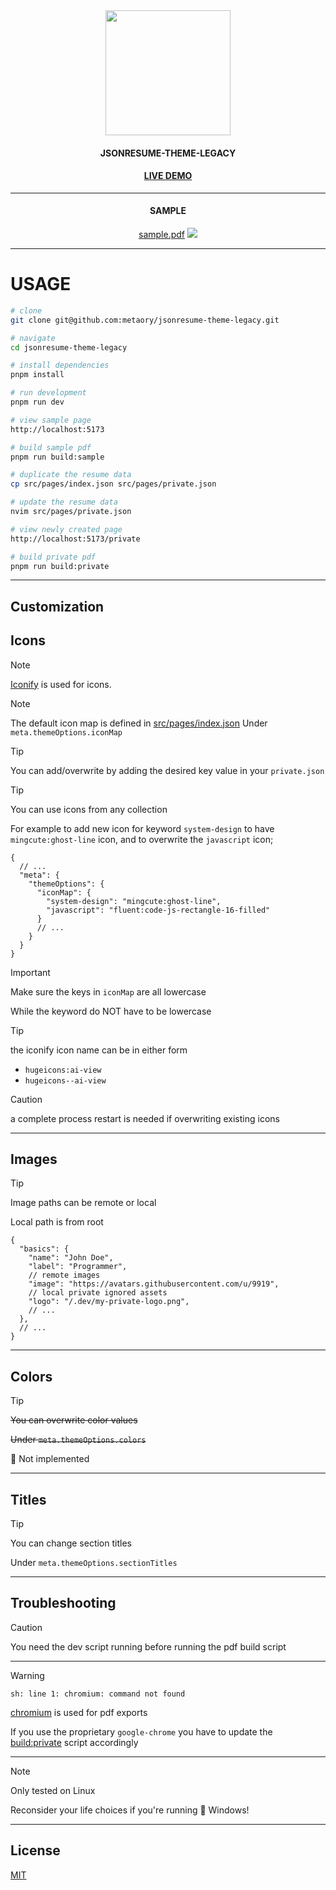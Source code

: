 <div align="center">
  <img height="200" src="https://raw.githubusercontent.com/metaory/jsonresume-theme-legacy/master/src/assets/logo.svg">
  <h4>JSONRESUME-THEME-LEGACY</h4>
  <h4><a href="https://metaory.github.io/jsonresume-theme-legacy">LIVE DEMO</a></h4>
</div>

---

<div align="center">
  <h4>SAMPLE</h4>
  <a href="sample.pdf">sample.pdf</a>
  <img src="screenshot.png" />
</div>

---

USAGE
=====

```sh
# clone
git clone git@github.com:metaory/jsonresume-theme-legacy.git

# navigate
cd jsonresume-theme-legacy

# install dependencies
pnpm install

# run development
pnpm run dev

# view sample page
http://localhost:5173

# build sample pdf
pnpm run build:sample

# duplicate the resume data
cp src/pages/index.json src/pages/private.json

# update the resume data
nvim src/pages/private.json

# view newly created page
http://localhost:5173/private

# build private pdf
pnpm run build:private
```

---

Customization
-------------

Icons
-----

> [!Note]
> [Iconify](https://icon-sets.iconify.design) is used for icons.

> [!Note]
> The default icon map is defined in [src/pages/index.json](https://github.com/metaory/jsonresume-theme-legacy/blob/master/src/pages/index.json)
> Under `meta.themeOptions.iconMap`

> [!Tip]
> You can add/overwrite by adding the desired key value in your `private.json`

> [!Tip]
> You can use icons from any collection

For example to add new icon
for keyword `system-design` to have `mingcute:ghost-line` icon,
and to overwrite the `javascript` icon;

```jsonc
{
  // ...
  "meta": {
    "themeOptions": {
      "iconMap": {
        "system-design": "mingcute:ghost-line",
        "javascript": "fluent:code-js-rectangle-16-filled"
      }
      // ...
    }
  }
}
```

> [!Important]
> Make sure the keys in `iconMap` are all lowercase
>
> While the keyword do NOT have to be lowercase

> [!Tip]
> the iconify icon name can be in either form
>
> - `hugeicons:ai-view`
> - `hugeicons--ai-view`

> [!Caution]
> a complete process restart is needed if overwriting existing icons

---

Images
------

> [!Tip]
> Image paths can be remote or local
>
> Local path is from root

```jsonc
{
  "basics": {
    "name": "John Doe",
    "label": "Programmer",
    // remote images
    "image": "https://avatars.githubusercontent.com/u/9919",
    // local private ignored assets
    "logo": "/.dev/my-private-logo.png",
    // ...
  },
  // ...
}
```

---

Colors
------

> [!Tip]
> ~~You can overwrite color values~~
>
> ~~Under `meta.themeOptions.colors`~~
>
> 🚧 Not implemented

---

Titles
------

> [!Tip]
> You can change section titles
>
> Under `meta.themeOptions.sectionTitles`

---

Troubleshooting
---------------

> [!Caution]
> You need the dev script running before running the pdf build script

---

> [!Warning]
> `sh: line 1: chromium: command not found`
>
> [chromium](https://chromium.org) is used for pdf exports
>
> If you use the proprietary `google-chrome`
> you have to update the [build:private](https://github.com/metaory/jsonresume-theme-legacy/blob/master/package.json) script accordingly

---

> [!Note]
> Only tested on Linux
>
> Reconsider your life choices if you're running  💩 Windows!

---

License
-------
[MIT](LICENSE)

